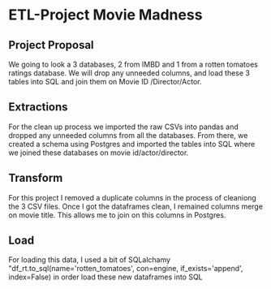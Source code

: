 # ETL-Project Movie Madness


## Project Proposal
We going to look a 3 databases, 2 from IMBD and 1 from a rotten tomatoes ratings database. We will drop any unneeded columns, and load these 3 tables into SQL and join them on Movie ID /Director/Actor.

## Extractions
For the clean up process we imported the raw CSVs into pandas and dropped any unneeded columns from all the databases. From there, we created a schema using Postgres and imported the tables into SQL where we joined these databases on movie id/actor/director.

## Transform
 For this project I removed a duplicate columns in the process of cleaniong the 3 CSV files. Once I got the dataframes clean, I  remained columns merge on movie title. This allows me to join on this columns in Postgres.



## Load
For loading this data, I used a bit of SQLalchamy "df_rt.to_sql(name='rotten_tomatoes', con=engine, if_exists='append', index=False) in order load these new dataframes into SQL

